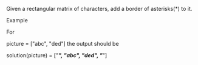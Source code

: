 Given a rectangular matrix of characters, add a border of asterisks(\*) to it.

Example

For

picture = ["abc",
"ded"]
the output should be

solution(picture) = ["*****",
"*abc*",
"*ded*",
"*****"]
